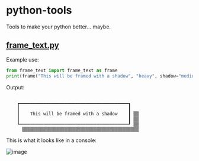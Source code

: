 # python-tools
Tools to make your python better... maybe.

## [frame_text.py](frame_text.py)
Example use:
```python
from frame_text import frame_text as frame
print(frame("This will be framed with a shadow", "heavy", shadow="medium", margin_x=4))
```
Output:
```
 
    ┏━━━━━━━━━━━━━━━━━━━━━━━━━━━━━━━━━━━━━━━━━┓
    ┃                                         ┃
    ┃    This will be framed with a shadow    ┃ ▒▒
    ┃                                         ┃ ▒▒
    ┗━━━━━━━━━━━━━━━━━━━━━━━━━━━━━━━━━━━━━━━━━┛ ▒▒
      ▒▒▒▒▒▒▒▒▒▒▒▒▒▒▒▒▒▒▒▒▒▒▒▒▒▒▒▒▒▒▒▒▒▒▒▒▒▒▒▒▒▒▒▒

```
This is what it looks like in a console:

![image](https://github.com/pptxofficial/python-tools/assets/76122659/24e9b84f-fb30-4e96-8bb7-e6b83cd9a157)
